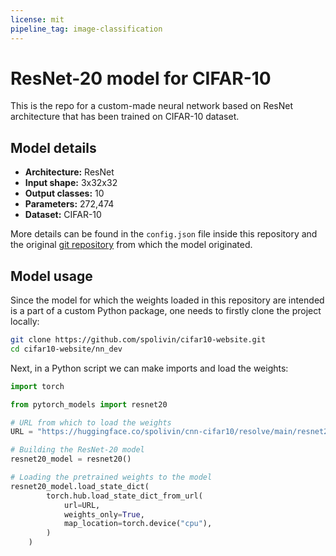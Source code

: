 ```yaml
---
license: mit
pipeline_tag: image-classification
---
```

# ResNet-20 model for CIFAR-10

This is the repo for a custom-made neural network based on ResNet architecture that has been trained on CIFAR-10 dataset.

## Model details

- **Architecture:** ResNet
- **Input shape:** 3x32x32
- **Output classes:** 10
- **Parameters:** 272,474
- **Dataset:** CIFAR-10

More details can be found in the `config.json` file inside this repository and the original [git repository](https://github.com/spolivin/cifar10-website/blob/master/nn_dev/pytorch_models/architectures.py) from which the model originated.

## Model usage

Since the model for which the weights loaded in this repository are intended is a part of a custom Python package, one needs to firstly clone the project locally:

```bash
git clone https://github.com/spolivin/cifar10-website.git
cd cifar10-website/nn_dev
```

Next, in a Python script we can make imports and load the weights:

```python
import torch

from pytorch_models import resnet20

# URL from which to load the weights
URL = "https://huggingface.co/spolivin/cnn-cifar10/resolve/main/resnet20_weights.pth"

# Building the ResNet-20 model
resnet20_model = resnet20()

# Loading the pretrained weights to the model
resnet20_model.load_state_dict(
        torch.hub.load_state_dict_from_url(
            url=URL,
            weights_only=True,
            map_location=torch.device("cpu"),
        )
    )
```
